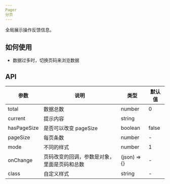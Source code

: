 ```yaml
---
Pager
分页
---
```

全局展示操作反馈信息。

## 如何使用
- 数据过多时，切换页码来浏览数据


## API

<table>
    <thead>
        <tr>
            <th>参数</th>
            <th>说明</th>
            <th>类型</th>
            <th>默认值</th>
        </tr>
    </thead>
    <tbody>
        <tr>
            <td>total</td>
            <td>数据总数</td>
            <td>number</td>
            <td>0</td>
        </tr>
        <tr>
            <td>current</td>
            <td>提示内容</td>
            <td>string</td>
            <td></td>
        </tr>
        <tr>
            <td>hasPageSize</td>
            <td>是否可以改变 pageSize</td>
            <td>boolean</td>
            <td>false</td>
        </tr>
        <tr>
            <td>pageSize</td>
            <td>每页条数</td>
            <td>number</td>
            <td>-</td>
        </tr>
        <tr>
            <td>mode</td>
            <td>不同的样式</td>
            <td>number</td>
            <td>1</td>
        </tr>
        <tr>
            <td>onChange</td>
            <td>页码改变的回调，参数是对象，里面是页码和总数</td>
            <td>(json) => {}</td>
            <td>-</td>
        </tr>
        <tr>
            <td>class</td>
            <td>自定义样式</td>
            <td>string</td>
            <td>-</td>
        </tr>
    </tbody>

</table>
